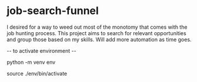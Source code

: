 # job-search-funnel
I desired for a way to weed out most of the monotomy that comes with the job hunting process.  This project aims to search for relevant opportunities and group those based on my skills.  Will add more automation as time goes.


-- to activate environment --

python -m venv env

source ./env/bin/activate
